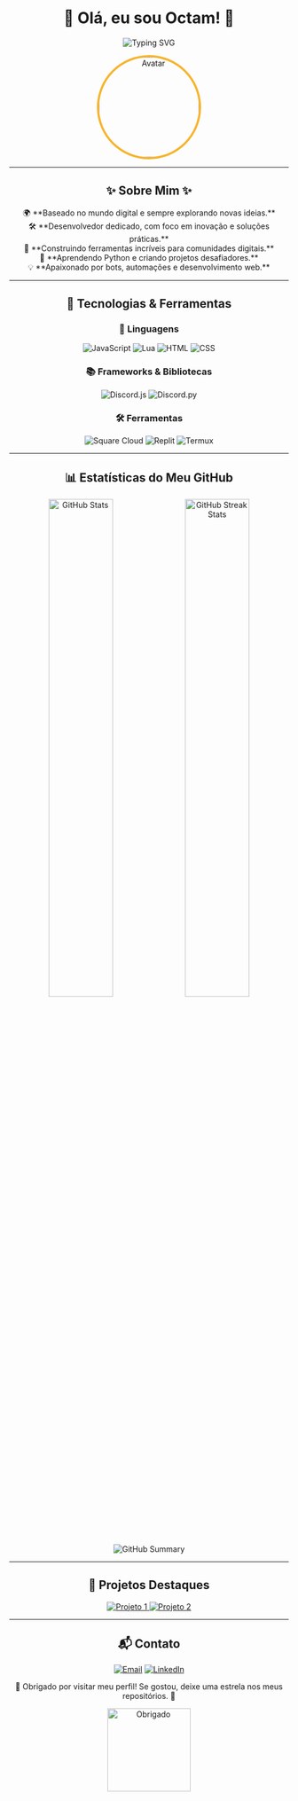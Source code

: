 <h1 align="center">🎉 Olá, eu sou Octam! 🎉</h1>

<p align="center">
  <img src="https://readme-typing-svg.demolab.com?font=Fira+Code&size=28&pause=1000&color=F7B42C&center=true&vCenter=true&width=500&lines=Bem-vindo+ao+meu+universo!;Criando+ideias+com+c%C3%B3digo;Apaixonado+por+tecnologia+e+inovação" alt="Typing SVG" />
</p>

<p align="center">
  <img src="./sua_imagem_aqui.jpg" width="180" height="180" style="border-radius:50%; border:4px solid #F7B42C" alt="Avatar">
</p>

---

<h2 align="center">✨ Sobre Mim ✨</h2>

<div align="center">
  🌍 **Baseado no mundo digital e sempre explorando novas ideias.** <br>
  🛠️ **Desenvolvedor dedicado, com foco em inovação e soluções práticas.** <br>
  🚀 **Construindo ferramentas incríveis para comunidades digitais.** <br>
  🌱 **Aprendendo Python e criando projetos desafiadores.** <br>
  💡 **Apaixonado por bots, automações e desenvolvimento web.** <br>
</div>

---

<h2 align="center">🚀 Tecnologias & Ferramentas</h2>

<div align="center">
  <h3>🌟 Linguagens</h3>
  <img src="https://img.shields.io/badge/JavaScript-F7DF1E?style=for-the-badge&logo=javascript&logoColor=black" alt="JavaScript">
  <img src="https://img.shields.io/badge/Lua-2C2D72?style=for-the-badge&logo=lua&logoColor=white" alt="Lua">
  <img src="https://img.shields.io/badge/HTML-E34F26?style=for-the-badge&logo=html5&logoColor=white" alt="HTML">
  <img src="https://img.shields.io/badge/CSS-1572B6?style=for-the-badge&logo=css3&logoColor=white" alt="CSS">

  <h3>📚 Frameworks & Bibliotecas</h3>
  <img src="https://img.shields.io/badge/Discord.js-5865F2?style=for-the-badge&logo=discord&logoColor=white" alt="Discord.js">
  <img src="https://img.shields.io/badge/Discord.py-3776AB?style=for-the-badge&logo=python&logoColor=white" alt="Discord.py">

  <h3>🛠️ Ferramentas</h3>
  <img src="https://img.shields.io/badge/Square_Cloud-5C6BC0?style=for-the-badge&logo=google-cloud&logoColor=white" alt="Square Cloud">
  <img src="https://img.shields.io/badge/Replit-667881?style=for-the-badge&logo=replit&logoColor=white" alt="Replit">
  <img src="https://img.shields.io/badge/Termux-000000?style=for-the-badge&logo=termux&logoColor=white" alt="Termux">
</div>

---

<h2 align="center">📊 Estatísticas do Meu GitHub</h2>

<p align="center">
  <img src="https://github-readme-stats.vercel.app/api?username=Octam00&show_icons=true&theme=radical&hide_title=false&title_color=F7B42C" alt="GitHub Stats" width="48%">
  <img src="https://github-readme-streak-stats.herokuapp.com/?user=Octam00&theme=radical&date_format=M%20j%5B%2C%20Y%5D&ring=F7B42C" alt="GitHub Streak Stats" width="48%">
</p>

<p align="center">
  <img src="https://github-profile-summary-cards.vercel.app/api/cards/profile-details?username=Octam00&theme=radical" alt="GitHub Summary">
</p>

---

<h2 align="center">📌 Projetos Destaques</h2>

<div align="center">
  <a href="https://github.com/Octam00/PROJETO1">
    <img src="https://github-readme-stats.vercel.app/api/pin/?username=Octam00&repo=PROJETO1&theme=radical" alt="Projeto 1">
  </a>
  <a href="https://github.com/Octam00/PROJETO2">
    <img src="https://github-readme-stats.vercel.app/api/pin/?username=Octam00&repo=PROJETO2&theme=radical" alt="Projeto 2">
  </a>
</div>

---

<h2 align="center">📬 Contato</h2>

<p align="center">
  <a href="mailto:octam@exemplo.com"><img src="https://img.shields.io/badge/Email-D14836?style=for-the-badge&logo=gmail&logoColor=white" alt="Email"></a>
  <a href="https://linkedin.com/in/seuperfil"><img src="https://img.shields.io/badge/LinkedIn-0077B5?style=for-the-badge&logo=linkedin&logoColor=white" alt="LinkedIn"></a>
</p>

<p align="center">
  🌟 Obrigado por visitar meu perfil! Se gostou, deixe uma estrela nos meus repositórios. 🌟
</p>

<p align="center">
  <img src="https://media.giphy.com/media/jpVnC65DmYeyRL4LHS/giphy.gif" width="150" alt="Obrigado">
</p>

